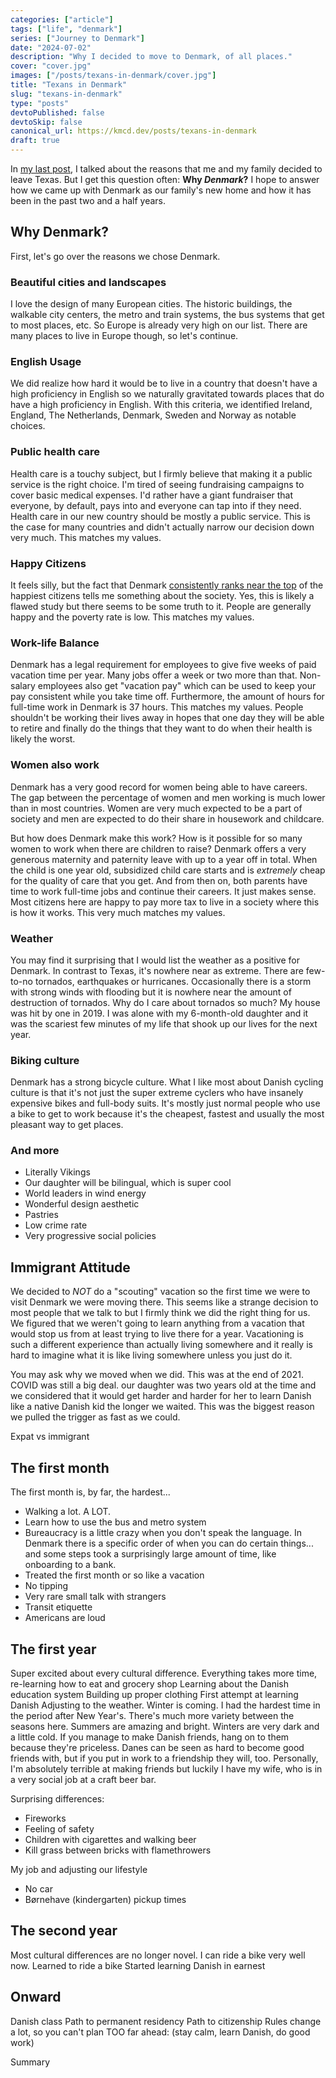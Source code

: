 ```yaml
---
categories: ["article"]
tags: ["life", "denmark"]
series: ["Journey to Denmark"]
date: "2024-07-02"
description: "Why I decided to move to Denmark, of all places."
cover: "cover.jpg"
images: ["/posts/texans-in-denmark/cover.jpg"]
title: "Texans in Denmark"
slug: "texans-in-denmark"
type: "posts"
devtoPublished: false
devtoSkip: false
canonical_url: https://kmcd.dev/posts/texans-in-denmark
draft: true
---
```


In [my last post](/posts/leaving-texas), I talked about the reasons that me and my family decided to leave Texas. But I get this question often: **Why *Denmark*?** I hope to answer how we came up with Denmark as our family's new home and how it has been in the past two and a half years.

## Why Denmark?
First, let's go over the reasons we chose Denmark.

### Beautiful cities and landscapes
I love the design of many European cities. The historic buildings, the walkable city centers, the metro and train systems, the bus systems that get to most places, etc. So Europe is already very high on our list. There are many places to live in Europe though, so let's continue.

### English Usage
We did realize how hard it would be to live in a country that doesn't have a high proficiency in English so we naturally gravitated towards places that do have a high proficiency in English. With this criteria, we identified Ireland, England, The Netherlands, Denmark, Sweden and Norway as notable choices.

### Public health care
Health care is a touchy subject, but I firmly believe that making it a public service is the right choice. I'm tired of seeing fundraising campaigns to cover basic medical expenses. I'd rather have a giant fundraiser that everyone, by default, pays into and everyone can tap into if they need. Health care in our new country should be mostly a public service. This is the case for many countries and didn't actually narrow our decision down very much. This matches my values.

### Happy Citizens
It feels silly, but the fact that Denmark [consistently ranks near the top](https://worldhappiness.report/ed/2024/happiness-of-the-younger-the-older-and-those-in-between/#ranking-of-happiness-2021-2023) of the happiest citizens tells me something about the society. Yes, this is likely a flawed study but there seems to be some truth to it. People are generally happy and the poverty rate is low. This matches my values.

### Work-life Balance
Denmark has a legal requirement for employees to give five weeks of paid vacation time per year. Many jobs offer a week or two more than that. Non-salary employees also get "vacation pay" which can be used to keep your pay consistent while you take time off. Furthermore, the amount of hours for full-time work in Denmark is 37 hours. This matches my values. People shouldn't be working their lives away in hopes that one day they will be able to retire and finally do the things that they want to do when their health is likely the worst.

### Women also work
Denmark has a very good record for women being able to have careers. The gap between the percentage of women and men working is much lower than in most countries. Women are very much expected to be a part of society and men are expected to do their share in housework and childcare.

But how does Denmark make this work? How is it possible for so many women to work when there are children to raise? Denmark offers a very generous maternity and paternity leave with up to a year off in total. When the child is one year old, subsidized child care starts and is *extremely* cheap for the quality of care that you get. And from then on, both parents have time to work full-time jobs and continue their careers. It just makes sense. Most citizens here are happy to pay more tax to live in a society where this is how it works. This very much matches my values.

### Weather
You may find it surprising that I would list the weather as a positive for Denmark. In contrast to Texas, it's nowhere near as extreme. There are few-to-no tornados, earthquakes or hurricanes. Occasionally there is a storm with strong winds with flooding but it is nowhere near the amount of destruction of tornados. Why do I care about tornados so much? My house was hit by one in 2019. I was alone with my 6-month-old daughter and it was the scariest few minutes of my life that shook up our lives for the next year.

### Biking culture
Denmark has a strong bicycle culture. What I like most about Danish cycling culture is that it's not just the super extreme cyclers who have insanely expensive bikes and full-body suits. It's mostly just normal people who use a bike to get to work because it's the cheapest, fastest and usually the most pleasant way to get places.

### And more
- Literally Vikings
- Our daughter will be bilingual, which is super cool
- World leaders in wind energy
- Wonderful design aesthetic
- Pastries
- Low crime rate
- Very progressive social policies

## Immigrant Attitude
We decided to *NOT* do a "scouting" vacation so the first time we were to visit Denmark we were moving there. This seems like a strange decision to most people that we talk to but I firmly think we did the right thing for us. We figured that we weren't going to learn anything from a vacation that would stop us from at least trying to live there for a year. Vacationing is such a different experience than actually living somewhere and it really is hard to imagine what it is like living somewhere unless you just do it.

You may ask why we moved when we did. This was at the end of 2021. COVID was still a big deal. our daughter was two years old at the time and we considered that it would get harder and harder for her to learn Danish like a native Danish kid the longer we waited. This was the biggest reason we pulled the trigger as fast as we could.

Expat vs immigrant


## The first month
The first month is, by far, the hardest...

- Walking a lot. A LOT.
- Learn how to use the bus and metro system
- Bureaucracy is a little crazy when you don't speak the language. In Denmark there is a specific order of when you can do certain things... and some steps took a surprisingly large amount of time, like onboarding to a bank.
- Treated the first month or so like a vacation
- No tipping
- Very rare small talk with strangers
- Transit etiquette
- Americans are loud

## The first year
Super excited about every cultural difference.
Everything takes more time, re-learning how to eat and grocery shop
Learning about the Danish education system
Building up proper clothing
First attempt at learning Danish
Adjusting to the weather. Winter is coming. I had the hardest time in the period after New Year's. There's much more variety between the seasons here. Summers are amazing and bright. Winters are very dark and a little cold.
If you manage to make Danish friends, hang on to them because they're priceless. Danes can be seen as hard to become good friends with, but if you put in work to a friendship they will, too. Personally, I'm absolutely terrible at making friends but luckily I have my wife, who is in a very social job at a craft beer bar.

Surprising differences:
- Fireworks
- Feeling of safety
- Children with cigarettes and walking beer
- Kill grass between bricks with flamethrowers

My job and adjusting our lifestyle
 - No car
 - Børnehave (kindergarten) pickup times

## The second year
Most cultural differences are no longer novel. I can ride a bike very well now.
Learned to ride a bike
Started learning Danish in earnest

## Onward
Danish class
Path to permanent residency
Path to citizenship
Rules change a lot, so you can't plan TOO far ahead: (stay calm, learn Danish, do good work)

Summary


